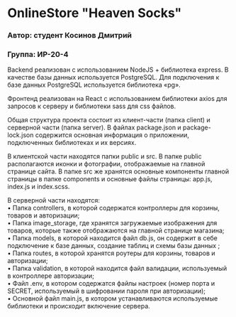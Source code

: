 # OnlineStore "Heaven Socks"
### Автор: студент Косинов Дмитрий 
### Группа: ИР-20-4


Backend реализован с использованием NodeJS + библиотека express. В качестве базы данных используется PostgreSQL. Для подключения к базе данных PostgreSQL используется библиотека «pg».

Фронтенд реализован на React с использованием библиотеки axios для запросов к серверу и библиотеки sass для css файлов.

Общая структура проекта состоит из клиент-части (папка client) и серверной части (папка server). В файлах package.json и package-lock.json содержится основная информация о приложении, подключенных библиотеках и их версиях.

В клиентской части находятся папки public и src. В папке public располагаются иконки и фотографии, отображаемые на главной странице сайта. В папке src же хранятся основные компоненты главной страницы в папке components и основные файлы страницы: app.js, index.js и index.scss.

В серверной части находятся:<br />
  •	Папка controllers, в которой содержатся контроллеры для корзины, товаров и авторизации;<br />
  •	Папка image_storage, где хранятся загружаемые изображения для товаров, которые также отображаются на главной странице магазина;<br />
  •	Папка models, в которой находится файл db.js, он содержит в себе подключение к базе данных, создание таблиц и схемы базы данных ;<br />
  •	Папка routes, в которой хранятся роутеры для корзины, товаров и авторизации;<br />
  •	Папка validation, в которой находится файл валидации, используемый в контроллере авторизации;<br />
  •	Файл .env, в котором содержатся файлы настроек (номер порта и SECRET, используемый в шифровании пароля при авторизации);<br />
  •	Основной файл main.js, в котором устанавливаются используемые библиотеки и происходит включение сервера.
  

